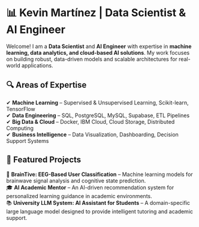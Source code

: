 # 📊 Kevin Martínez | Data Scientist & AI Engineer  

Welcome! I am a **Data Scientist** and **AI Engineer** with expertise in **machine learning, data analytics, and cloud-based AI solutions**. My work focuses on building robust, data-driven models and scalable architectures for real-world applications.  

## 🔍 Areas of Expertise  

✔ **Machine Learning** – Supervised & Unsupervised Learning, Scikit-learn, TensorFlow  
✔ **Data Engineering** – SQL, PostgreSQL, MySQL, Supabase, ETL Pipelines  
✔ **Big Data & Cloud** – Docker, IBM Cloud, Cloud Storage, Distributed Computing  
✔ **Business Intelligence** – Data Visualization, Dashboarding, Decision Support Systems  

## 🚀 Featured Projects  

🧠 **BrainTive: EEG-Based User Classification** – Machine learning models for brainwave signal analysis and cognitive state prediction.  
🎓 **AI Academic Mentor** – An AI-driven recommendation system for personalized learning guidance in academic environments.  
📚 **University LLM System: AI Assistant for Students** – A domain-specific large language model designed to provide intelligent tutoring and academic support.  
